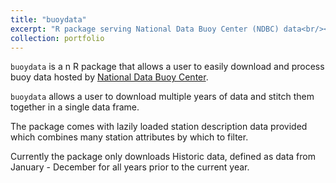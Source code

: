 ```yaml
---
title: "buoydata"
excerpt: "R package serving National Data Buoy Center (NDBC) data<br/><img src='/images/buoydata-250px.png'>"
collection: portfolio
---
```


`buoydata` is a n R package that allows a user to easily download and process buoy data hosted by [National Data Buoy Center](https://www.ndbc.noaa.gov/).

`buoydata` allows a user to download multiple years of data and stitch them together in a single data frame.

The package comes with lazily loaded station description data provided which combines many station attributes by which to filter.

Currently the package only downloads Historic data, defined as data from January - December for all years prior to the current year.
